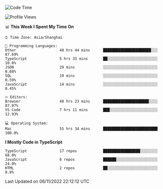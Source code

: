 <!--START_SECTION:waka-->
![Code Time](http://img.shields.io/badge/Code%20Time-3%2C144%20hrs%206%20mins-blue)

![Profile Views](http://img.shields.io/badge/Profile%20Views-0-blue)

📊 **This Week I Spent My Time On** 

```text
⌚︎ Time Zone: Asia/Shanghai

💬 Programming Languages: 
Other                    48 hrs 44 mins      ██████████████████████░░░   87.69% 
TypeScript               5 hrs 33 mins       ██░░░░░░░░░░░░░░░░░░░░░░░   10.0% 
JSON                     29 mins             ░░░░░░░░░░░░░░░░░░░░░░░░░   0.88% 
SQL                      19 mins             ░░░░░░░░░░░░░░░░░░░░░░░░░   0.59% 
JavaScript               14 mins             ░░░░░░░░░░░░░░░░░░░░░░░░░   0.45%

🔥 Editors: 
Browser                  48 hrs 23 mins      █████████████████████░░░░   87.07% 
VS Code                  7 hrs 11 mins       ███░░░░░░░░░░░░░░░░░░░░░░   12.93%

💻 Operating System: 
Mac                      55 hrs 34 mins      █████████████████████████   100.0%

```

**I Mostly Code in TypeScript** 

```text
TypeScript               17 repos            █████████████████░░░░░░░░   68.0% 
JavaScript               6 repos             ██████░░░░░░░░░░░░░░░░░░░   24.0% 
HTML                     2 repos             ██░░░░░░░░░░░░░░░░░░░░░░░   8.0%

```



 Last Updated on 06/11/2022 22:12:12 UTC
<!--END_SECTION:waka-->

